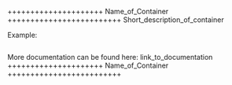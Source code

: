 

+++++++++++++++++++++ Name_of_Container +++++++++++++++++++++++++
Short_description_of_container

Example:
```
```

More documentation can be found here: link_to_documentation
+++++++++++++++++++++ Name_of_Container +++++++++++++++++++++++++

